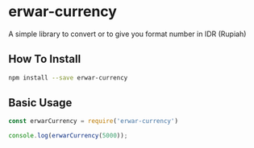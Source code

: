 # erwar-currency

A simple library to convert or to give you format number in IDR (Rupiah)

## How To Install
```bash
npm install --save erwar-currency
```
## Basic Usage
```javascript
const erwarCurrency = require('erwar-currency')

console.log(erwarCurrency(5000));
